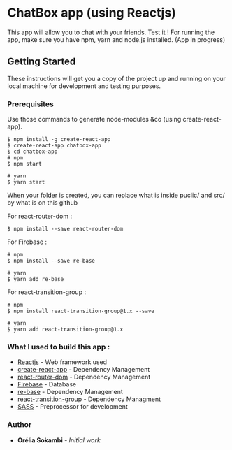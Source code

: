 # ChatBox app (using Reactjs) 

This app will allow you to chat with your friends. Test it !
For running the app, make sure you have npm, yarn and node.js installed.
(App in progress)

## Getting Started
These instructions will get you a copy of the project up and running on your local machine for development and testing purposes.

### Prerequisites

Use those commands to generate node-modules &co (using create-react-app).
```
$ npm install -g create-react-app
$ create-react-app chatbox-app
$ cd chatbox-app
# npm
$ npm start

# yarn
$ yarn start 
```
When your folder is created, you can replace what is inside puclic/ and src/ by what is on this github

For react-router-dom :
```
$ npm install --save react-router-dom
```

For Firebase :
```
# npm
$ npm install --save re-base
 
# yarn
$ yarn add re-base
```

For react-transition-group :
```
# npm
$ npm install react-transition-group@1.x --save

# yarn
$ yarn add react-transition-group@1.x
```

### What I used to build this app :
* [Reactjs](https://reactjs.org/) - Web framework used
* [create-react-app](https://github.com/facebookincubator/create-react-app) - Dependency Management
* [react-router-dom](https://www.npmjs.com/package/react-router-dom) - Dependency Management
* [Firebase](https://firebase.google.com/) - Database
* [re-base](https://www.npmjs.com/package/re-base) - Dependency Management
* [react-transition-group](https://github.com/reactjs/react-transition-group/tree/v1-stable) - Dependency Managment
* [SASS](http://sass-lang.com/) - Preprocessor for development


### Author
* **Orélia Sokambi** - *Initial work*